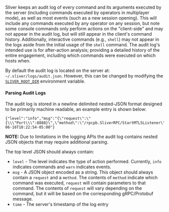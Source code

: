 Sliver keeps an audit log of every command and its arguments executed by the server (including commands executed by operators in multiplayer mode), as well as most events (such as a new session opening). This will include any commands executed by any operator on any session, but note some console commands only perform actions on the "client-side" and may not appear in the audit log, but will still appear in the client's command history. Additionally, interactive commands (e.g., `shell`) may not appear in the logs aside from the initial usage of the `shell` command. The audit log's intended use is for after-action analysis; providing a detailed history of the entire engagement, including which commands were executed on which hosts when.

By default the audit log is located on the server at: `~/.sliver/logs/audit.json`. However, this can be changed by modifying the [`SLIVER_ROOT_DIR`](https://github.com/BishopFox/sliver/wiki/Environment-Variables#assets) environment variable.

#### Parsing Audit Logs

The audit log is stored in a newline delimited nested-JSON format designed to be primarily machine readable, an example entry is shown below:

```
{"level":"info","msg":"{\"request\":\"{\\\"Port\\\":8888}\",\"method\":\"/rpcpb.SliverRPC/StartMTLSListener\"}","time":"2021-06-16T10:22:54-05:00"}
```

__NOTE:__ Due to limitations in the logging APIs the audit log contains nested JSON objects that may require additional parsing.

The top level JSON should always contain:

* `level` - The level indicates the type of action performed. Currently, `info` indicates commands and `warn` indicates events.
* `msg` - A JSON object encoded as a string. This object should always contain a `request` and a `method`. The contents of `method` indicate which command was executed, `request` will contain parameters to that command. The contents of `request` will vary depending on the command, but it will be based on the corresponding gRPC/Protobuf message.
* `time` - The server's timestamp of the log entry